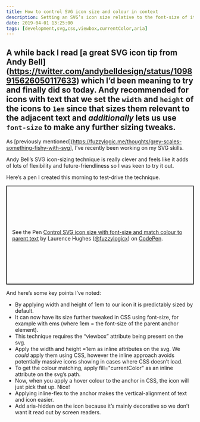```yaml
---
title: How to control SVG icon size and colour in context
description: Setting an SVG’s icon size relative to the font-size of its adjacent text label
date: 2019-04-01 13:25:00
tags: [development,svg,css,viewbox,currentColor,aria]
---
```

A while back I read [a great SVG icon tip from Andy Bell] (https://twitter.com/andybelldesign/status/1098915626050117633) which I’d been meaning to try and finally did so today. Andy recommended for icons with text that we set the `width` and `height` of the icons to `1em` since that sizes them relevant to the adjacent text and _additionally_ lets us use `font-size` to make any further sizing tweaks.
---

As [previously mentioned](https://fuzzylogic.me/thoughts/grey-scales-something-fishy-with-svg], I’ve recently been working on my SVG skills.

Andy Bell’s SVG icon-sizing technique is really clever and feels like it adds of lots of flexibility and future-friendliness so I was keen to try it out.</p>

Here’s a pen I created this morning to test-drive the technique.

<p class="codepen" data-height="265" data-theme-id="default" data-default-tab="html,result" data-user="fuzzylogicx" data-slug-hash="QPwjyZ" style="height: 265px; box-sizing: border-box; display: flex; align-items: center; justify-content: center; border: 2px solid; margin: 1em 0; padding: 1em;" data-pen-title="Control SVG icon size with font-size and match colour to parent text">
  <span>See the Pen <a href="https://codepen.io/fuzzylogicx/pen/QPwjyZ">
  Control SVG icon size with font-size and match colour to parent text</a> by Laurence Hughes (<a href="https://codepen.io/fuzzylogicx">@fuzzylogicx</a>)
  on <a href="https://codepen.io">CodePen</a>.</span>
</p>
<script async src="https://static.codepen.io/assets/embed/ei.js"></script>

And here’s some key points I’ve noted:

- By applying width and height of 1em to our icon it is predictably sized by default.
- It can now have its size further tweaked in CSS using font-size, for example with ems (where 1em = the font-size of the parent anchor element).
- This technique requires the “viewbox” attribute being present on the svg.
- Apply the width and height =1em as inline attributes on the svg. We <em>could</em> apply them using CSS, however the inline approach avoids potentially massive icons showing in cases where CSS doesn’t load.
- To get the colour matching, apply fill="currentColor" as an inline attribute on the svg’s path.
- Now, when you apply a hover colour to the anchor in CSS, the icon will just pick that up. Nice!
- Applying inline-flex to the anchor makes the vertical-alignment of text and icon easier.
- Add aria-hidden on the icon because it’s mainly decorative so we don’t want it read out by screen readers.
